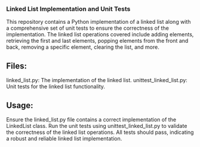 ### Linked List Implementation and Unit Tests
This repository contains a Python implementation of a linked list along with a comprehensive set of unit tests to ensure the correctness of the implementation. The linked list operations covered include adding elements, retrieving the first and last elements, popping elements from the front and back, removing a specific element, clearing the list, and more.

## Files:
linked_list.py: The implementation of the linked list.
unittest_linked_list.py: Unit tests for the linked list functionality.
## Usage:
Ensure the linked_list.py file contains a correct implementation of the LinkedList class.
Run the unit tests using unittest_linked_list.py to validate the correctness of the linked list operations.
All tests should pass, indicating a robust and reliable linked list implementation.


